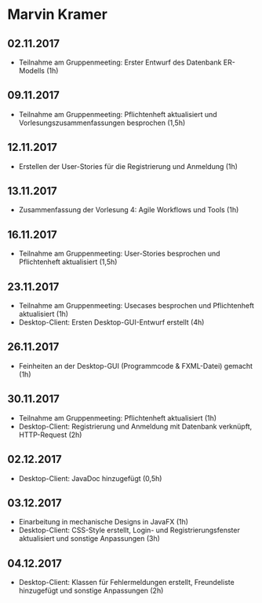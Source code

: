 ﻿# Marvin Kramer

## 02.11.2017
- Teilnahme am Gruppenmeeting: Erster Entwurf des Datenbank ER-Modells (1h)

## 09.11.2017
- Teilnahme am Gruppenmeeting: Pflichtenheft aktualisiert und Vorlesungszusammenfassungen besprochen (1,5h)

## 12.11.2017
- Erstellen der User-Stories für die Registrierung und Anmeldung (1h)

## 13.11.2017
- Zusammenfassung der Vorlesung 4: Agile Workflows und Tools (1h)

## 16.11.2017
- Teilnahme am Gruppenmeeting: User-Stories besprochen und Pflichtenheft aktualisiert (1,5h)

## 23.11.2017
- Teilnahme am Gruppenmeeting: Usecases besprochen und Pflichtenheft aktualisiert (1h)
- Desktop-Client: Ersten Desktop-GUI-Entwurf erstellt (4h)

## 26.11.2017
- Feinheiten an der Desktop-GUI (Programmcode & FXML-Datei) gemacht (1h)

## 30.11.2017
- Teilnahme am Gruppenmeeting: Pflichtenheft aktualisiert (1h)
- Desktop-Client: Registrierung und Anmeldung mit Datenbank verknüpft, HTTP-Request (2h)

## 02.12.2017
- Desktop-Client: JavaDoc hinzugefügt (0,5h)

## 03.12.2017
- Einarbeitung in mechanische Designs in JavaFX (1h)
- Desktop-Client: CSS-Style erstellt, Login- und Registrierungsfenster aktualisiert und sonstige Anpassungen (3h)

## 04.12.2017
- Desktop-Client: Klassen für Fehlermeldungen erstellt, Freundeliste hinzugefügt und sonstige Anpassungen (2h)